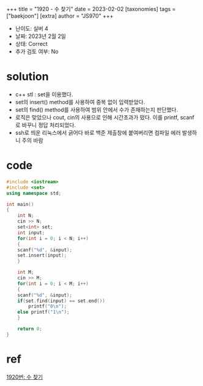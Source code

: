 +++
title = "1920 - 수 찾기"
date = 2023-02-02
[taxonomies]
tags = ["baekjoon"]
[extra]
author = "JS970"
+++

- 난이도: 실버 4
- 날짜: 2023년 2월 2일
- 상태: Correct
- 추가 검토 여부: No

# solution

- c++ stl : set을 이용했다.
- set의 insert() method를 사용하여 중복 없이 입력받았다.
- set의 find() method를 사용하여 범위 안에서 수가 존재하는지 판단했다.
- 로직은 맞았으나 cout, cin의 사용으로 인해 시간초과가 떴다. 이를 printf, scanf로 바꾸니 정답 처리되었다.
- ssh로 띄운 리눅스에서 긁어다 바로 백준 제출창에 붙여버리면 컴파일 에러 발생하니 주의 바람

# code

```cpp
#include <iostream>
#include <set>
using namespace std;

int main()
{
    int N;
    cin >> N;
    set<int> set;
    int input;
    for(int i = 0; i < N; i++)
    {
	scanf("%d", &input);
	set.insert(input);
    }

    int M;
    cin >> M;
    for(int i = 0; i < M; i++)
    {
	scanf("%d", &input);
	if(set.find(input) == set.end())
	    printf("0\n");		
	else printf("1\n");
    }

    return 0;
}
```
# ref
[1920번: 수 찾기](https://www.acmicpc.net/problem/1920)